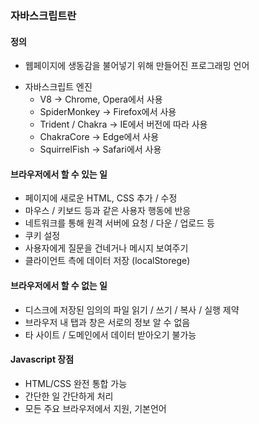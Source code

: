 ### 자바스크립트란

#### 정의

- 웹페이지에 생동감을 불어넣기 위해 만들어진 프로그래밍 언어

* 자바스크립트 엔진
  - V8 -> Chrome, Opera에서 사용
  - SpiderMonkey -> Firefox에서 사용
  - Trident / Chakra -> IE에서 버전에 따라 사용
  - ChakraCore -> Edge에서 사용
  - SquirrelFish -> Safari에서 사용



#### 브라우저에서 할 수 있는 일

- 페이지에 새로운 HTML, CSS 추가 / 수정 
- 마우스 / 키보드 등과 같은 사용자 행동에 반응
- 네트워크를 통해 원격 서버에 요청 / 다운 / 업로드 등
- 쿠키 설정 
- 사용자에게 질문을 건네거나 메시지 보여주기
- 클라이언트 측에 데이터 저장 (localStorege)



#### 브라우저에서 할 수 없는 일

- 디스크에 저장된 임의의 파일 읽기 / 쓰기 / 복사 / 실행 제약
- 브라우저 내 탭과 창은 서로의 정보 알 수 없음
- 타 사이트 / 도메인에서 데이터 받아오기 불가능



#### Javascript 장점

- HTML/CSS 완전 통합 가능
- 간단한 일 간단하게 처리
- 모든 주요 브라우저에서 지원, 기본언어    

